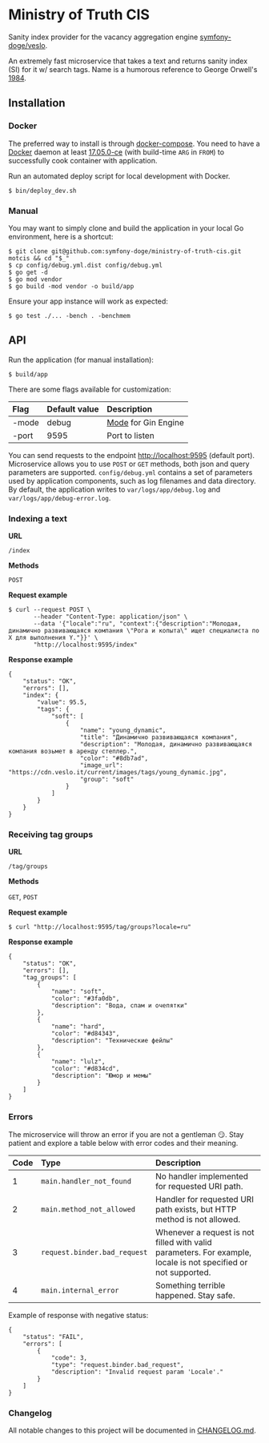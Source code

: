 # Ministry of Truth CIS

Sanity index provider for the vacancy aggregation engine [symfony-doge/veslo](https://github.com/symfony-doge/veslo).

An extremely fast microservice that takes a text and returns sanity index (SI) for it w/ search tags.
Name is a humorous reference to George Orwell's [1984](https://en.wikipedia.org/wiki/Nineteen_Eighty-Four).

## Installation

### Docker

The preferred way to install is through [docker-compose](https://docs.docker.com/compose).
You need to have a [Docker](https://docs.docker.com/install) daemon at least [17.05.0-ce](https://docs.docker.com/engine/release-notes/#17050-ce) (with build-time `ARG` in `FROM`) to successfully cook container with application.

Run an automated deploy script for local development with Docker.

```
$ bin/deploy_dev.sh
```

### Manual

You may want to simply clone and build the application in your local Go environment, here is a shortcut:

```
$ git clone git@github.com:symfony-doge/ministry-of-truth-cis.git motcis && cd "$_"
$ cp config/debug.yml.dist config/debug.yml
$ go get -d
$ go mod vendor
$ go build -mod vendor -o build/app
```

Ensure your app instance will work as expected:

```
$ go test ./... -bench . -benchmem
```

## API

Run the application (for manual installation):

```
$ build/app
```

There are some flags available for customization:

| Flag | Default value | Description |
| :--- | :--- | :--- |
| -mode | debug | [Mode](https://github.com/gin-gonic/gin/blob/v1.4.0/mode.go#L15) for Gin Engine |
| -port | 9595 | Port to listen |

You can send requests to the endpoint [http://localhost:9595](http://localhost:9595) (default port).
Microservice allows you to use `POST` or `GET` methods, both json and query parameters are supported.
`config/debug.yml` contains a set of parameters used by application components,
such as log filenames and data directory. By default, the application writes to `var/logs/app/debug.log`
and `var/logs/app/debug-error.log`.

### Indexing a text

**URL**

`/index`

**Methods**

`POST`

**Request example**

```
$ curl --request POST \
       --header "Content-Type: application/json" \
       --data '{"locale":"ru", "context":{"description":"Молодая, динамично развивающаяся компания \"Рога и копыта\" ищет специалиста по X для выполнения Y."}}' \
       "http://localhost:9595/index"
```

**Response example**

```
{
    "status": "OK",
    "errors": [],
    "index": {
        "value": 95.5,
        "tags": {
            "soft": [
                {
                    "name": "young_dynamic",
                    "title": "Динамично развивающаяся компания",
                    "description": "Молодая, динамично развивающаяся компания возьмет в аренду степлер.",
                    "color": "#8db7ad",
                    "image_url": "https://cdn.veslo.it/current/images/tags/young_dynamic.jpg",
                    "group": "soft"
                }
            ]
        }
    }
}
```

### Receiving tag groups

**URL**

`/tag/groups`

**Methods**

`GET`, `POST`

**Request example**

```
$ curl "http://localhost:9595/tag/groups?locale=ru"
```

**Response example**

```
{
    "status": "OK",
    "errors": [],
    "tag_groups": [
        {
            "name": "soft",
            "color": "#3fa0db",
            "description": "Вода, спам и очепятки"
        },
        {
            "name": "hard",
            "color": "#d84343",
            "description": "Технические фейлы"
        },
        {
            "name": "lulz",
            "color": "#d834cd",
            "description": "Юмор и мемы"
        }
    ]
}
```

### Errors

The microservice will throw an error if you are not a gentleman :smirk:.
Stay patient and explore a table below with error codes and their meaning.

| Code | Type | Description |
| :--- | :--- | :--- |
| 1 | `main.handler_not_found` | No handler implemented for requested URI path. |
| 2 | `main.method_not_allowed` | Handler for requested URI path exists, but HTTP method is not allowed. |
| 3 | `request.binder.bad_request` | Whenever a request is not filled with valid parameters. For example, locale is not specified or not supported. |
| 4 | `main.internal_error` | Something terrible happened. Stay safe. |

Example of response with negative status:

```
{
	"status": "FAIL",
	"errors": [
		{
			"code": 3,
			"type": "request.binder.bad_request",
			"description": "Invalid request param 'Locale'."
		}
	]
}
```

### Changelog

All notable changes to this project will be documented in [CHANGELOG.md](CHANGELOG.md).
